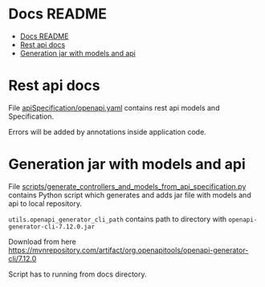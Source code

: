 # Docs README

- [Docs README](#docs-readme)
- [Rest api docs](#rest-api-docs)
- [Generation jar with models and api](#generation-jar-with-models-and-api)

# Rest api docs

File [apiSpecification/openapi.yaml](apiSpecification/openapi.yaml)
contains rest api models and Specification.

Errors will be added by annotations inside application code.

# Generation jar with models and api

File [scripts/generate_controllers_and_models_from_api_specification.py](scripts/generate_controllers_and_models_from_api_specification.py)
contains Python script which generates and adds jar file with models and api to local repository.

`utils.openapi_generator_cli_path` contains path to directory with `openapi-generator-cli-7.12.0.jar`

Download from here https://mvnrepository.com/artifact/org.openapitools/openapi-generator-cli/7.12.0

Script has to running from docs directory.
